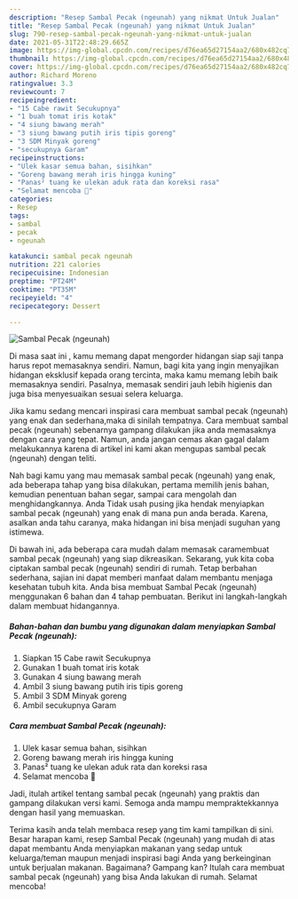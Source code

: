 ```yaml
---
description: "Resep Sambal Pecak (ngeunah) yang nikmat Untuk Jualan"
title: "Resep Sambal Pecak (ngeunah) yang nikmat Untuk Jualan"
slug: 790-resep-sambal-pecak-ngeunah-yang-nikmat-untuk-jualan
date: 2021-05-31T22:48:29.665Z
image: https://img-global.cpcdn.com/recipes/d76ea65d27154aa2/680x482cq70/sambal-pecak-ngeunah-foto-resep-utama.jpg
thumbnail: https://img-global.cpcdn.com/recipes/d76ea65d27154aa2/680x482cq70/sambal-pecak-ngeunah-foto-resep-utama.jpg
cover: https://img-global.cpcdn.com/recipes/d76ea65d27154aa2/680x482cq70/sambal-pecak-ngeunah-foto-resep-utama.jpg
author: Richard Moreno
ratingvalue: 3.3
reviewcount: 7
recipeingredient:
- "15 Cabe rawit Secukupnya"
- "1 buah tomat iris kotak"
- "4 siung bawang merah"
- "3 siung bawang putih iris tipis goreng"
- "3 SDM Minyak goreng"
- "secukupnya Garam"
recipeinstructions:
- "Ulek kasar semua bahan, sisihkan"
- "Goreng bawang merah iris hingga kuning"
- "Panas² tuang ke ulekan aduk rata dan koreksi rasa"
- "Selamat mencoba 🤗"
categories:
- Resep
tags:
- sambal
- pecak
- ngeunah

katakunci: sambal pecak ngeunah 
nutrition: 221 calories
recipecuisine: Indonesian
preptime: "PT24M"
cooktime: "PT35M"
recipeyield: "4"
recipecategory: Dessert

---
```



![Sambal Pecak (ngeunah)](https://img-global.cpcdn.com/recipes/d76ea65d27154aa2/680x482cq70/sambal-pecak-ngeunah-foto-resep-utama.jpg)

Di masa  saat ini , kamu memang dapat mengorder hidangan siap saji tanpa harus repot memasaknya sendiri. Namun, bagi kita yang ingin menyajikan hidangan eksklusif kepada orang tercinta, maka kamu memang lebih baik memasaknya sendiri. Pasalnya, memasak sendiri jauh lebih higienis dan juga bisa menyesuaikan sesuai selera keluarga.

Jika kamu sedang mencari inspirasi cara membuat sambal pecak (ngeunah) yang enak dan sederhana,maka di sinilah tempatnya. Cara membuat sambal pecak (ngeunah)  sebenarnya gampang dilakukan jika anda memasaknya dengan cara yang tepat. Namun, anda jangan cemas akan gagal dalam melakukannya 
karena di artikel ini kami akan mengupas sambal pecak (ngeunah) dengan teliti.  



Nah bagi kamu yang mau memasak sambal pecak (ngeunah) yang enak, ada beberapa tahap yang bisa dilakukan, pertama memilih jenis bahan, kemudian penentuan bahan segar, sampai cara mengolah dan menghidangkannya. Anda Tidak usah pusing jika hendak menyiapkan sambal pecak (ngeunah) yang enak di mana pun anda berada. Karena, asalkan anda  tahu caranya, maka hidangan ini bisa menjadi suguhan yang istimewa.

Di bawah ini, ada beberapa cara mudah dalam memasak caramembuat sambal pecak (ngeunah) yang siap dikreasikan. Sekarang, yuk kita coba ciptakan sambal pecak (ngeunah) sendiri di rumah. Tetap berbahan sederhana, sajian ini dapat memberi manfaat dalam membantu menjaga kesehatan tubuh kita. Anda bisa membuat Sambal Pecak (ngeunah) menggunakan 6 bahan dan 4 tahap pembuatan. Berikut ini langkah-langkah dalam membuat hidangannya.

<!--inarticleads1-->

##### Bahan-bahan dan bumbu yang digunakan dalam menyiapkan Sambal Pecak (ngeunah):

1. Siapkan 15 Cabe rawit Secukupnya
1. Gunakan 1 buah tomat iris kotak
1. Gunakan 4 siung bawang merah
1. Ambil 3 siung bawang putih iris tipis goreng
1. Ambil 3 SDM Minyak goreng
1. Ambil secukupnya Garam




<!--inarticleads2-->

##### Cara membuat Sambal Pecak (ngeunah):

1. Ulek kasar semua bahan, sisihkan
1. Goreng bawang merah iris hingga kuning
1. Panas² tuang ke ulekan aduk rata dan koreksi rasa
1. Selamat mencoba 🤗




Jadi, itulah artikel tentang  sambal pecak (ngeunah)  yang praktis dan gampang dilakukan versi kami. Semoga anda mampu mempraktekkannya dengan hasil yang memuaskan. 

Terima kasih anda telah membaca resep yang tim kami tampilkan di sini. Besar harapan kami, resep  Sambal Pecak (ngeunah) yang mudah di atas dapat membantu Anda menyiapkan makanan yang sedap untuk keluarga/teman maupun menjadi inspirasi bagi Anda yang berkeinginan untuk berjualan makanan. Bagaimana? Gampang kan? Itulah cara membuat sambal pecak (ngeunah) yang bisa Anda lakukan di rumah. Selamat mencoba!

